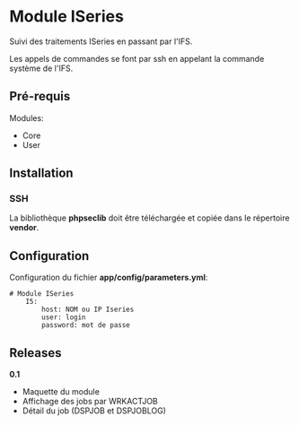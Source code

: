 Module ISeries
===============
Suivi des traitements ISeries en passant par l'IFS.

Les appels de commandes se font par ssh en appelant la commande système de l'IFS. 

Pré-requis
----------
Modules:
- Core
- User

Installation
------------
### SSH 

La bibliothèque __phpseclib__ doit être téléchargée et copiée dans le répertoire __vendor__.

Configuration
-------------

Configuration du fichier __app/config/parameters.yml__:

    # Module ISeries
        I5:
            host: NOM ou IP Iseries
            user: login
            password: mot de passe


Releases
--------
__0.1__
- Maquette du module
- Affichage des jobs par WRKACTJOB
- Détail du job (DSPJOB et DSPJOBLOG)

